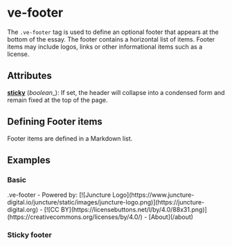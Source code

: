 <style> 
    .markdown-section h2 ~ p > strong > a { color: crimson; font-size: 110%; text-decoration: none; }
    .markdown-section table { 
        margin-left:3rem; 
        width: calc(100% - 6rem); 
        border:1px solid #555;
    }
    .markdown-section td, .markdown-section th {
        border:1px solid #555;
        padding: 8px;
        line-height: 1.2;
    }
    .markdown-section th {
        background-color:#E2F0F7;
        font-weight:bold !important;
        text-align:center !important;
    }
</style>

# ve-footer

The `.ve-footer` tag is used to define an optional footer that appears at the bottom of the essay.  The footer contains a horizontal list of items.  Footer items may include logos, links or other informational items such as a license.

## Attributes

**[sticky](#sticky-footer)** (_boolean__):  If set, the header will collapse into a condensed form and remain fixed at the top of the page.

## Defining Footer items

Footer items are defined in a Markdown list.

## Examples

### Basic

<ve-snippet collapsible label="Footer with linked image, license badge, and About page link">
    .ve-footer
        - Powered by: [![Juncture Logo](https://www.juncture-digital.io/juncture/static/images/juncture-logo.png)](https://juncture-digital.org)
        - [![CC BY](https://licensebuttons.net/l/by/4.0/88x31.png)](https://creativecommons.org/licenses/by/4.0/)
        - [About](/about)
</ve-snippet>

### Sticky footer


